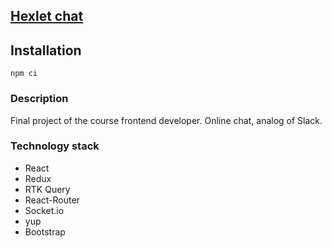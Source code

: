 ## [Hexlet chat](https://frontend-project-12-vi51.onrender.com/)

## Installation

```
npm ci

```

### Description

Final project of the course frontend developer. Online chat, analog of Slack.

### Technology stack

* React
* Redux
* RTK Query
* React-Router
* Socket.io
* yup
* Bootstrap